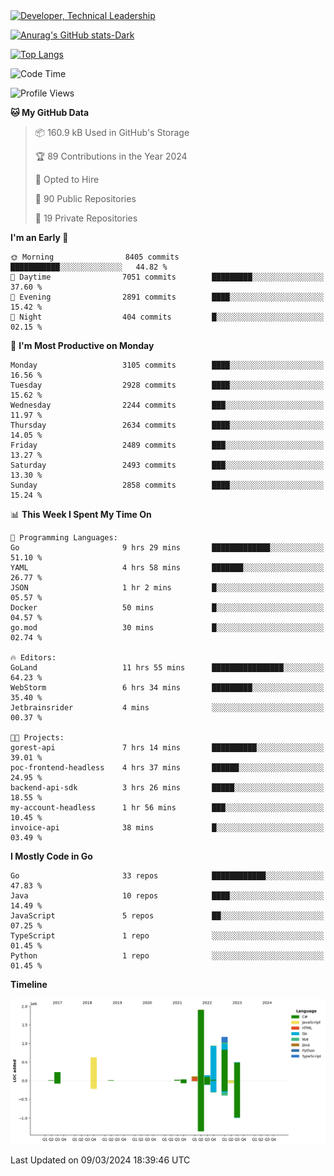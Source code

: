 <div>
  <a href="https://www.linkedin.com/in/arielpineiro/" target="_blank" rel="nofollow noopener noreferrer">
    <img src="https://img.shields.io/badge/-LinkedIn-%230077B5?style=for-the-badge&logo=linkedin&logoColor=white" alt="Developer, Technical Leadership" title="Ariel Piñeiro">
  </a>
</div>

[![Anurag's GitHub stats-Dark](https://github-readme-stats.vercel.app/api?username=arielsrv&show_icons=true&theme=dark#gh-dark-mode-only)](https://github.com/anuraghazra/github-readme-stats#gh-dark-mode-only)

[![Top Langs](https://github-readme-stats.vercel.app/api/top-langs/?username=arielsrv&layout=compact&langs_count=10&theme=dark#gh-dark-mode-only)](https://github.com/anuraghazra/github-readme-stats&theme=dark#gh-dark-mode-only)

<!--START_SECTION:waka-->
![Code Time](http://img.shields.io/badge/Code%20Time-668%20hrs%202%20mins-blue)

![Profile Views](http://img.shields.io/badge/Profile%20Views-3-blue)

**🐱 My GitHub Data** 

> 📦 160.9 kB Used in GitHub's Storage 
 > 
> 🏆 89 Contributions in the Year 2024
 > 
> 💼 Opted to Hire
 > 
> 📜 90 Public Repositories 
 > 
> 🔑 19 Private Repositories 
 > 
**I'm an Early 🐤** 

```text
🌞 Morning                8405 commits        ███████████░░░░░░░░░░░░░░   44.82 % 
🌆 Daytime                7051 commits        █████████░░░░░░░░░░░░░░░░   37.60 % 
🌃 Evening                2891 commits        ████░░░░░░░░░░░░░░░░░░░░░   15.42 % 
🌙 Night                  404 commits         █░░░░░░░░░░░░░░░░░░░░░░░░   02.15 % 
```
📅 **I'm Most Productive on Monday** 

```text
Monday                   3105 commits        ████░░░░░░░░░░░░░░░░░░░░░   16.56 % 
Tuesday                  2928 commits        ████░░░░░░░░░░░░░░░░░░░░░   15.62 % 
Wednesday                2244 commits        ███░░░░░░░░░░░░░░░░░░░░░░   11.97 % 
Thursday                 2634 commits        ████░░░░░░░░░░░░░░░░░░░░░   14.05 % 
Friday                   2489 commits        ███░░░░░░░░░░░░░░░░░░░░░░   13.27 % 
Saturday                 2493 commits        ███░░░░░░░░░░░░░░░░░░░░░░   13.30 % 
Sunday                   2858 commits        ████░░░░░░░░░░░░░░░░░░░░░   15.24 % 
```


📊 **This Week I Spent My Time On** 

```text
💬 Programming Languages: 
Go                       9 hrs 29 mins       █████████████░░░░░░░░░░░░   51.10 % 
YAML                     4 hrs 58 mins       ███████░░░░░░░░░░░░░░░░░░   26.77 % 
JSON                     1 hr 2 mins         █░░░░░░░░░░░░░░░░░░░░░░░░   05.57 % 
Docker                   50 mins             █░░░░░░░░░░░░░░░░░░░░░░░░   04.57 % 
go.mod                   30 mins             █░░░░░░░░░░░░░░░░░░░░░░░░   02.74 % 

🔥 Editors: 
GoLand                   11 hrs 55 mins      ████████████████░░░░░░░░░   64.23 % 
WebStorm                 6 hrs 34 mins       █████████░░░░░░░░░░░░░░░░   35.40 % 
Jetbrainsrider           4 mins              ░░░░░░░░░░░░░░░░░░░░░░░░░   00.37 % 

🐱‍💻 Projects: 
gorest-api               7 hrs 14 mins       ██████████░░░░░░░░░░░░░░░   39.01 % 
poc-frontend-headless    4 hrs 37 mins       ██████░░░░░░░░░░░░░░░░░░░   24.95 % 
backend-api-sdk          3 hrs 26 mins       █████░░░░░░░░░░░░░░░░░░░░   18.55 % 
my-account-headless      1 hr 56 mins        ███░░░░░░░░░░░░░░░░░░░░░░   10.45 % 
invoice-api              38 mins             █░░░░░░░░░░░░░░░░░░░░░░░░   03.49 % 
```

**I Mostly Code in Go** 

```text
Go                       33 repos            ████████████░░░░░░░░░░░░░   47.83 % 
Java                     10 repos            ████░░░░░░░░░░░░░░░░░░░░░   14.49 % 
JavaScript               5 repos             ██░░░░░░░░░░░░░░░░░░░░░░░   07.25 % 
TypeScript               1 repo              ░░░░░░░░░░░░░░░░░░░░░░░░░   01.45 % 
Python                   1 repo              ░░░░░░░░░░░░░░░░░░░░░░░░░   01.45 % 
```



**Timeline**

![Lines of Code chart](https://raw.githubusercontent.com/arielsrv/arielsrv/main/assets/bar_graph.png)


 Last Updated on 09/03/2024 18:39:46 UTC
<!--END_SECTION:waka-->
